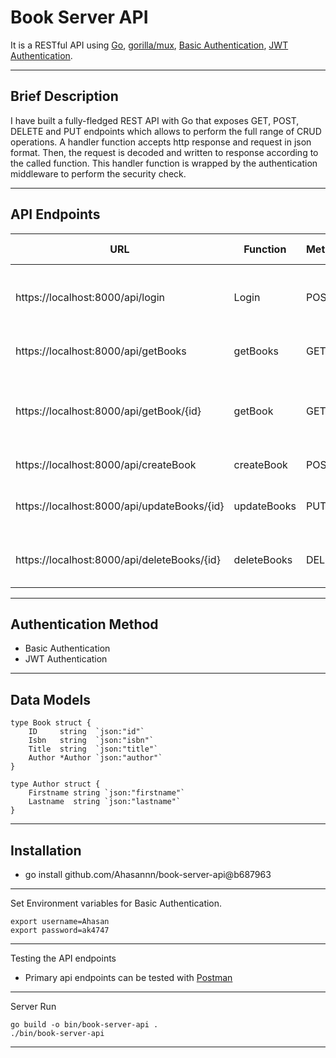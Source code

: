 # Book Server API 

It is a RESTful API using [Go](https://github.com/golang), [gorilla/mux](https://github.com/gorilla/mux), [Basic Authentication](https://learningprogramming.net/golang/golang-restful-web-api/basic-authentication-in-golang-restful-web-api/), [JWT Authentication](https://github.com/dgrijalva/jwt-go).

<hr/>

## Brief Description

I have built a fully-fledged REST API with Go that exposes GET, POST, DELETE and PUT endpoints which allows to perform the full range of CRUD operations. A handler function accepts http response and request in json format. Then, the request is decoded and written to response according to the called function. This handler function is wrapped by the authentication middleware to perform the security check.

<hr/>

## API Endpoints 

| URL      | Function    | Method | Description | Authentication Type
| -----------   | ----------- | ------ | ----------- |---------- 
| https://localhost:8000/api/login    | Login      |     POST   |  Return JWT token in response for successful authentication | Basic
| https://localhost:8000/api/getBooks | getBooks   |   GET     | Returns the details of all the books | JWT
| https://localhost:8000/api/getBook/{id} | getBook | GET  |  Returns the details of the book with the valid requested book id | JWT
| https://localhost:8000/api/createBook | createBook | POST | Creates a new book | JWT
| https://localhost:8000/api/updateBooks/{id} | updateBooks | PUT | Updates the details of the requested book id | JWT
| https://localhost:8000/api/deleteBooks/{id} | deleteBooks | DELETE | Deletes the book specified by id | JWT

<hr/>

## Authentication Method

- Basic Authentication
- JWT Authentication

<hr/>

## Data Models

    type Book struct {
        ID     string  `json:"id"`
        Isbn   string  `json:"isbn"`
        Title  string  `json:"title"`
        Author *Author `json:"author"`
    }

    type Author struct {
        Firstname string `json:"firstname"`
        Lastname  string `json:"lastname"`
    }
    
<hr/>

## Installation 
* go install github.com/Ahasannn/book-server-api@b687963

<hr/>

Set Environment variables for Basic Authentication.

    export username=Ahasan 
    export password=ak4747

<hr/>

Testing the API endpoints

* Primary api endpoints can be tested with [Postman](https://www.postman.com/)

<hr/>

Server Run 

    go build -o bin/book-server-api .
    ./bin/book-server-api

<hr/>




